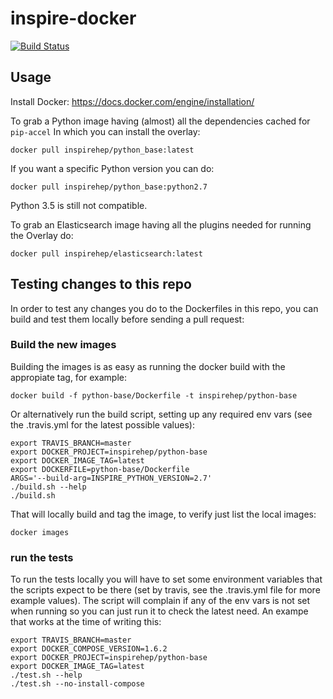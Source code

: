 # inspire-docker
[![Build Status](https://travis-ci.org/inspirehep/inspire-docker.svg?branch=master "Build Status")](https://travis-ci.org/inspirehep/inspire-docker/branches?branch=master)

## Usage

Install Docker: https://docs.docker.com/engine/installation/

To grab a Python image having (almost) all the dependencies cached for `pip-accel`
In which you can install the overlay:

```shell
docker pull inspirehep/python_base:latest
```

If you want a specific Python version you can do:
```shell
docker pull inspirehep/python_base:python2.7
```

Python 3.5 is still not compatible.

To grab an Elasticsearch image having all the plugins needed for running
the Overlay do:

```shell
docker pull inspirehep/elasticsearch:latest
```


## Testing changes to this repo

In order to test any changes you do to the Dockerfiles in this repo, you can
build and test them locally before sending a pull request:

### Build the new images

Building the images is as easy as running the docker build with the appropiate
tag, for example:

```shell
docker build -f python-base/Dockerfile -t inspirehep/python-base
```

Or alternatively run the build script, setting up any required env vars (see
the .travis.yml for the latest possible values):

```shell
export TRAVIS_BRANCH=master
export DOCKER_PROJECT=inspirehep/python-base
export DOCKER_IMAGE_TAG=latest
export DOCKERFILE=python-base/Dockerfile
ARGS='--build-arg=INSPIRE_PYTHON_VERSION=2.7'
./build.sh --help
./build.sh
```

That will locally build and tag the image, to verify just list the local
images:

```shell
docker images
```


### run the tests

To run the tests locally you will have to set some environment variables that
the scripts expect to be there (set by travis, see the .travis.yml file for
more example values). The script will complain if any of the env vars is not
set when running so you can just run it to check the latest need. An exampe
that works at the time of writing this:

```shell
export TRAVIS_BRANCH=master
export DOCKER_COMPOSE_VERSION=1.6.2
export DOCKER_PROJECT=inspirehep/python-base
export DOCKER_IMAGE_TAG=latest
./test.sh --help
./test.sh --no-install-compose
```
